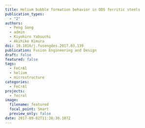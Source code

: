 ```yaml
---
title: Helium bubble formation behavior in ODS ferritic steels
publication_types:
  - "2"
authors:
  - Peng Song
  - admin
  - Kiyohiro Yabuuchi
  - Akihiko Kimura
doi: 10.1016/j.fusengdes.2017.03.139
publication: Fusion Engineering and Design
draft: false
featured: false
tags:
  - FeCrAl
  - helium
  - microstructure
categories:
  - FeCrAl
projects:
  - fecral
image:
  filename: featured
  focal_point: Smart
  preview_only: false
date: 2017-09-02T11:38:30.107Z
---
```

